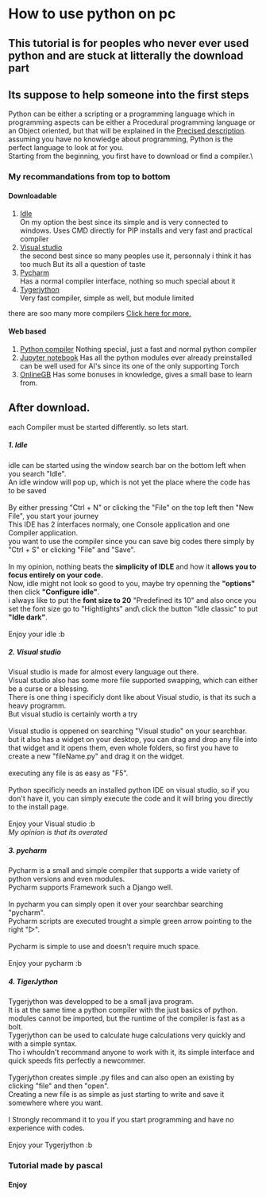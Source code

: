 # How to use python on pc

## This tutorial is for peoples who never ever used python and are stuck at litterally the download part
## Its suppose to help someone into the first steps

Python can be either a scripting or a programming language which in programming aspects can be either a Procedural programming language or an Object oriented, but that will be explained in the [Precised description](https://github.com/pascal-gerber/How-to-even-start-python/blob/main/MoreDetailed.md).\
assuming you have no knowledge about programming, Python is the perfect language to look at for you.\
Starting from the beginning, you first have to download or find a compiler.\

### My recommandations from top to bottom
#### Downloadable

1. [Idle](https://www.python.org/)\
On my option the best since its simple and is very connected to windows.
Uses CMD directly for PIP installs and very fast and practical compiler
2. [Visual studio](https://visualstudio.microsoft.com/de/)\
the second best since so many peoples use it, personnaly i think it has too much
But its all a question of taste
3. [Pycharm](https://www.jetbrains.com/pycharm/)\
Has a normal compiler interface, nothing so much special about it
4. [Tygerjython](https://tigerjython.ch/de)\
Very fast compiler, simple as well, but module limited

there are soo many more compilers
[Click here for more.](https://www.guru99.com/python-ide-code-editor.html)

#### Web based

1. [Python compiler](https://www.online-python.com/online_python_compiler)
Nothing special, just a fast and normal python compiler
2. [Jupyter notebook](https://jupyter.org/try-jupyter/retro/notebooks/?path=notebooks/Intro.ipynb)
Has all the python modules ever already preinstalled
can be well used for AI's since its one of the only supporting Torch
3. [OnlineGB](https://www.onlinegdb.com/online_python_compiler)
Has some bonuses in knowledge, gives a small base to learn from.


## After download.

each Compiler must be started differently.
so lets start.

##### 1. Idle
idle can be started using the window search bar on the bottom left when you search "Idle".\
An idle window will pop up, which is not yet the place where the code has to be saved\
\
By either pressing "Ctrl + N" or clicking the "File" on the top left then "New File", you start your journey\
This IDE has 2 interfaces normaly, one Console application and one Compiler application.\
you want to use the compiler since you can save big codes there simply by "Ctrl + S" or clicking "File" and "Save".\
\
In my opinion, nothing beats the **simplicity of IDLE** and how it **allows you to focus entirely on your code.**
\
Now, idle might not look so good to you, maybe try openning the **"options"** then click **"Configure idle"**.\
i always like to put the **font size to 20** "Predefined its 10" and also once you set the font size go to "Hightlights" and\ click the button "Idle classic" to put **"Idle dark"**.\
\
Enjoy your idle :b

##### 2. Visual studio
Visual studio is made for almost every language out there.\
Visual studio also has some more file supported swapping, which can either be a curse or a blessing.\
There is one thing i specificly dont like about Visual studio, is that its such a heavy programm.\
But visual studio is certainly worth a try\
\
Visual studio is oppened on searching "Visual studio" on your searchbar.\
but it also has a widget on your desktop, you can drag and drop any file into that widget and it opens them, even whole folders, so first you have to create a new "fileName.py" and drag it on the widget.\
\
executing any file is as easy as "F5".\
\
Python specificly needs an installed python IDE on visual studio, so if you don't have it, you can simply execute the code and it will bring you directly to the install page.\
\
Enjoy your Visual studio :b\
_My opinion is that its overated_

##### 3. pycharm
Pycharm is a small and simple compiler that supports a wide variety of python versions and even modules.\
Pycharm supports Framework such a Django well.\
\
In pycharm you can simply open it over your searchbar searching "pycharm".\
Pycharm scripts are executed trought a simple green arrow pointing to the right "▷".\
\
Pycharm is simple to use and doesn't require much space.\
\
Enjoy your pycharm :b

##### 4. TigerJython
Tygerjython was developped to be a small java program.\
It is at the same time a python compiler with the just basics of python.\
modules cannot be imported, but the runtime of the compiler is fast as a bolt.\
Tygerjython can be used to calculate huge calculations very quickly and with a simple syntax.\
Tho i whouldn't recommand anyone to work with it, its simple interface and quick speeds fits perfectly a newcommer.\
\
Tygerjython creates simple .py files and can also open an existing by clicking "file" and then "open".\
Creating a new file is as simple as just starting to write and save it somewhere where you want.\
\
I Strongly recommand it to you if you start programming and have no experience with codes.\
\
Enjoy your Tygerjython :b


### Tutorial made by pascal
#### Enjoy
